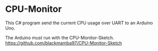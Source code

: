 CPU-Monitor
===========

This C# program send the current CPU usage over UART to an Arduino Uno.

The Arduino must run with the CPU-Monitor-Sketch.
https://github.com/blackmamba97/CPU-Monitor-Sketch
